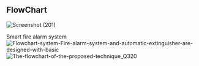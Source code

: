 ## FlowChart
![Screenshot (201)](https://user-images.githubusercontent.com/99093515/155673185-86b5b484-ecd4-4c2a-a20e-8a87da659c1e.png)

Smart fire alarm system
![Flowchart-system-Fire-alarm-system-and-automatic-extinguisher-are-designed-with-basic](https://user-images.githubusercontent.com/99093515/154887031-3b1e75d0-f6f9-4c3b-ac21-1ae9e5c76046.png)
![The-flowchart-of-the-proposed-technique_Q320](https://user-images.githubusercontent.com/99093515/154886466-54847efd-d462-46f9-9407-10f512190d2d.jpg)
